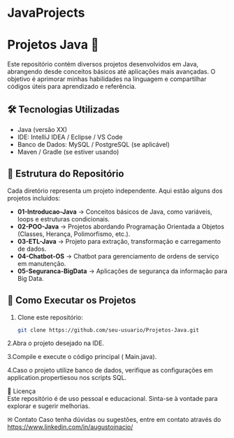 # JavaProjects
# Projetos Java 🚀

Este repositório contém diversos projetos desenvolvidos em Java, abrangendo desde conceitos básicos até aplicações mais avançadas. O objetivo é aprimorar minhas habilidades na linguagem e compartilhar códigos úteis para aprendizado e referência.

## 🛠 Tecnologias Utilizadas  
- Java (versão XX)  
- IDE: IntelliJ IDEA / Eclipse / VS Code  
- Banco de Dados: MySQL / PostgreSQL (se aplicável)  
- Maven / Gradle (se estiver usando)

## 📂 Estrutura do Repositório  
Cada diretório representa um projeto independente. Aqui estão alguns dos projetos incluídos:

- **01-Introducao-Java** → Conceitos básicos de Java, como variáveis, loops e estruturas condicionais.  
- **02-POO-Java** → Projetos abordando Programação Orientada a Objetos (Classes, Herança, Polimorfismo, etc.).  
- **03-ETL-Java** → Projeto para extração, transformação e carregamento de dados.  
- **04-Chatbot-OS** → Chatbot para gerenciamento de ordens de serviço em manutenção.  
- **05-Seguranca-BigData** → Aplicações de segurança da informação para Big Data.  

## 🚀 Como Executar os Projetos  
1. Clone este repositório:  
   ```sh
   git clone https://github.com/seu-usuario/Projetos-Java.git

2.Abra o projeto desejado na IDE.

3.Compile e execute o código principal ( Main.java).

4.Caso o projeto utilize banco de dados, verifique as configurações em application.propertiesou nos scripts SQL.

📜 Licença  
  Este repositório é de uso pessoal e educacional. Sinta-se à vontade para explorar e sugerir melhorias.

✉ Contato
Caso tenha dúvidas ou sugestões, entre em contato através do https://www.linkedin.com/in/augustoinacio/


